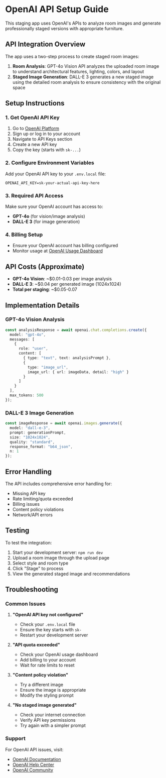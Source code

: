 # OpenAI API Setup Guide

This staging app uses OpenAI's APIs to analyze room images and generate professionally staged versions with appropriate furniture.

## API Integration Overview

The app uses a two-step process to create staged room images:

1. **Room Analysis**: GPT-4o Vision API analyzes the uploaded room image to understand architectural features, lighting, colors, and layout
2. **Staged Image Generation**: DALL-E 3 generates a new staged image using the detailed room analysis to ensure consistency with the original space

## Setup Instructions

### 1. Get OpenAI API Key

1. Go to [OpenAI Platform](https://platform.openai.com)
2. Sign up or log in to your account
3. Navigate to API Keys section
4. Create a new API key
5. Copy the key (starts with `sk-...`)

### 2. Configure Environment Variables

Add your OpenAI API key to your `.env.local` file:

```env
OPENAI_API_KEY=sk-your-actual-api-key-here
```

### 3. Required API Access

Make sure your OpenAI account has access to:

- **GPT-4o** (for vision/image analysis)
- **DALL-E 3** (for image generation)

### 4. Billing Setup

- Ensure your OpenAI account has billing configured
- Monitor usage at [OpenAI Usage Dashboard](https://platform.openai.com/usage)

## API Costs (Approximate)

- **GPT-4o Vision**: ~$0.01-0.03 per image analysis
- **DALL-E 3**: ~$0.04 per generated image (1024x1024)
- **Total per staging**: ~$0.05-0.07

## Implementation Details

### GPT-4o Vision Analysis

```typescript
const analysisResponse = await openai.chat.completions.create({
  model: "gpt-4o",
  messages: [
    {
      role: "user",
      content: [
        { type: "text", text: analysisPrompt },
        {
          type: "image_url",
          image_url: { url: imageData, detail: "high" }
        }
      ]
    }
  ],
  max_tokens: 500
});
```

### DALL-E 3 Image Generation

```typescript
const imageResponse = await openai.images.generate({
  model: "dall-e-3",
  prompt: generationPrompt,
  size: "1024x1024",
  quality: "standard",
  response_format: "b64_json",
  n: 1
});
```

## Error Handling

The API includes comprehensive error handling for:

- Missing API key
- Rate limiting/quota exceeded
- Billing issues
- Content policy violations
- Network/API errors

## Testing

To test the integration:

1. Start your development server: `npm run dev`
2. Upload a room image through the upload page
3. Select style and room type
4. Click "Stage" to process
5. View the generated staged image and recommendations

## Troubleshooting

### Common Issues

1. **"OpenAI API key not configured"**
   - Check your `.env.local` file
   - Ensure the key starts with `sk-`
   - Restart your development server

2. **"API quota exceeded"**
   - Check your OpenAI usage dashboard
   - Add billing to your account
   - Wait for rate limits to reset

3. **"Content policy violation"**
   - Try a different image
   - Ensure the image is appropriate
   - Modify the styling prompt

4. **"No staged image generated"**
   - Check your internet connection
   - Verify API key permissions
   - Try again with a simpler prompt

### Support

For OpenAI API issues, visit:
- [OpenAI Documentation](https://platform.openai.com/docs)
- [OpenAI Help Center](https://help.openai.com)
- [OpenAI Community](https://community.openai.com)
